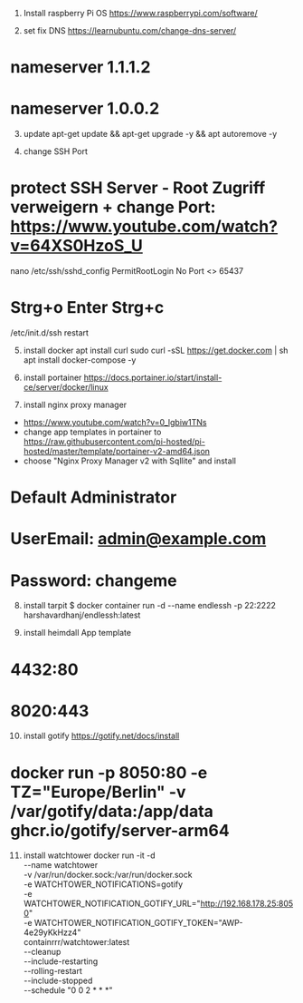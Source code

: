 1. Install raspberry Pi OS
https://www.raspberrypi.com/software/

2. set fix DNS
https://learnubuntu.com/change-dns-server/
# nameserver 1.1.1.2
# nameserver 1.0.0.2

3. update
apt-get update && apt-get upgrade -y && apt autoremove -y

4. change SSH Port
# protect SSH Server - Root Zugriff verweigern + change Port: https://www.youtube.com/watch?v=64XS0HzoS_U
nano /etc/ssh/sshd_config
PermitRootLogin No
Port <> 65437
# Strg+o Enter Strg+c
/etc/init.d/ssh restart

5. install docker
apt install curl sudo
curl -sSL https://get.docker.com | sh
apt install docker-compose -y

6. install portainer
https://docs.portainer.io/start/install-ce/server/docker/linux

7. install nginx proxy manager
- https://www.youtube.com/watch?v=0_lgbiw1TNs
- change app templates in portainer to https://raw.githubusercontent.com/pi-hosted/pi-hosted/master/template/portainer-v2-amd64.json
- choose "Nginx Proxy Manager v2 with Sqllite" and install
# Default Administrator
# UserEmail:    admin@example.com
# Password: changeme

8. install tarpit
$ docker container run -d --name endlessh -p 22:2222 \
harshavardhanj/endlessh:latest

9. install heimdall
App template
# 4432:80
# 8020:443

10. install gotify
https://gotify.net/docs/install
# docker run -p 8050:80 -e TZ="Europe/Berlin" -v /var/gotify/data:/app/data ghcr.io/gotify/server-arm64


11. install watchtower
docker run -it -d \
	--name watchtower \
	-v /var/run/docker.sock:/var/run/docker.sock \
	-e WATCHTOWER_NOTIFICATIONS=gotify \
	-e WATCHTOWER_NOTIFICATION_GOTIFY_URL="http://192.168.178.25:8050" \
	-e WATCHTOWER_NOTIFICATION_GOTIFY_TOKEN="AWP-4e29yKkHzz4" \
	containrrr/watchtower:latest \
	--cleanup \
	--include-restarting \
	--rolling-restart \
	--include-stopped \
	--schedule "0 0 2 * * *"